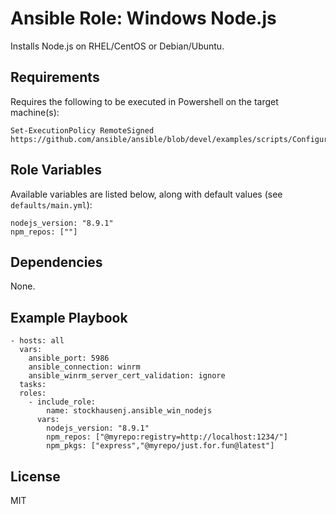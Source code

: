# Ansible Role: Windows Node.js

Installs Node.js on RHEL/CentOS or Debian/Ubuntu.

## Requirements

Requires the following to be executed in Powershell on the target machine(s):
```
Set-ExecutionPolicy RemoteSigned
https://github.com/ansible/ansible/blob/devel/examples/scripts/ConfigureRemotingForAnsible.ps1
```

## Role Variables

Available variables are listed below, along with default values (see `defaults/main.yml`):
```
nodejs_version: "8.9.1"
npm_repos: [""]
```

## Dependencies

None.

## Example Playbook
```
- hosts: all
  vars:
    ansible_port: 5986
    ansible_connection: winrm
    ansible_winrm_server_cert_validation: ignore
  tasks:
  roles:
    - include_role:
        name: stockhausenj.ansible_win_nodejs
      vars:
        nodejs_version: "8.9.1"
        npm_repos: ["@myrepo:registry=http://localhost:1234/"]
        npm_pkgs: ["express","@myrepo/just.for.fun@latest"]
```
## License

MIT
